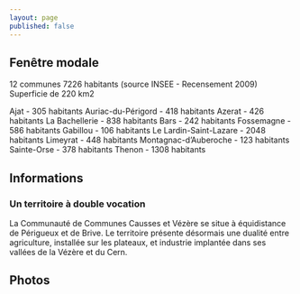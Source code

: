 ```yaml
---
layout: page
published: false
---
```


## Fenêtre modale
12 communes
7226 habitants (source INSEE - Recensement 2009) 
Superficie de 220 km2

Ajat - 305 habitants
Auriac-du-Périgord - 418 habitants
Azerat - 426 habitants
La Bachellerie - 838 habitants
Bars - 242 habitants
Fossemagne - 586 habitants
Gabillou - 106 habitants
Le Lardin-Saint-Lazare - 2048 habitants
Limeyrat - 448 habitants
Montagnac-d’Auberoche - 123 habitants
Sainte-Orse - 378 habitants
Thenon - 1308 habitants
## Informations
### Un territoire à double vocation
La Communauté de Communes Causses et Vézère se situe à équidistance de Périgueux et de Brive. Le territoire présente désormais une dualité entre agriculture, installée sur les plateaux, et industrie implantée dans ses vallées de la Vézère et du Cern.

## Photos


